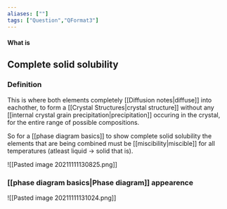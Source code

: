 ```yaml
---
aliases: [""]
tags: ["Question","QFormat3"]
---
```


#### What is
## Complete solid solubility
### Definition
This is where both elements completely [[Diffusion notes|diffuse]] into eachother, to form a [[Crystal Structures|crystal structure]] without any [[internal crystal grain precipitation|precipitation]] occuring in the crystal, for the entire range of possible compositions.

So for a [[phase diagram basics]] to show complete solid solubility the elements that are being combined must be [[miscibility|miscible]] for all temperatures (atleast liquid -> solid that is).

![[Pasted image 20211111130825.png]]

### [[phase diagram basics|Phase diagram]] appearence

![[Pasted image 20211111131024.png]]

